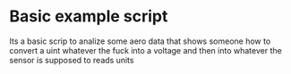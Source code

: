 # Basic example script 
Its a basic scrip to analize some aero data that shows someone how to convert a uint whatever the fuck into a voltage and then into whatever the sensor is supposed to reads units
